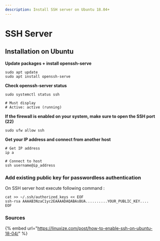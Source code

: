 ```yaml
---
description: Install SSH server on Ubuntu 18.04+
---
```


# SSH Server

## Installation on Ubuntu

**Update packages + install openssh-serve**

```text
sudo apt update
sudo apt install openssh-serve
```

**Check openssh-server status**

```text
sudo systemctl status ssh

# Must display
# Active: active (running)
```

**If the firewall is enabled on your system, make sure to open the SSH port \(22\)**

```text
sudo ufw allow ssh
```

**Get your IP address and connect from another host**

```text
# Get IP address
ip a 

# Connect to host
ssh username@ip_address
```

### Add existing public key for passwordless authentication

On SSH server host execute following command :

```text
cat >> ~/.ssh/authorized_keys << EOF
ssh-rsa AAAAB3NzaC1yc2EAAAADAQABAsBUA..........YOUR_PUBLIC_KEY....
EOF
```

### Sources

{% embed url="https://linuxize.com/post/how-to-enable-ssh-on-ubuntu-18-04/" %}

